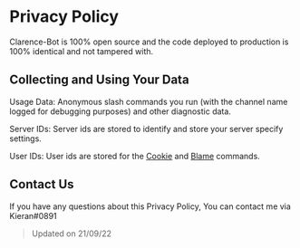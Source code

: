 # Privacy Policy

Clarence-Bot is 100% open source and the code deployed to production is 100% identical and not tampered with.

## Collecting and Using Your Data

Usage Data: Anonymous slash commands you run (with the channel name logged for debugging purposes) and other diagnostic data.

Server IDs: Server ids are stored to identify and store your server specify settings.

User IDs: User ids are stored for the [Cookie](https://github.com/KieranRobson/Clarence-Bot/blob/master/src/slashCommands/fun/givecookie.js) and [Blame](https://github.com/KieranRobson/Clarence-Bot/blob/master/src/slashCommands/fun/blame.js) commands. 

## Contact Us

If you have any questions about this Privacy Policy, You can contact me via Kieran#0891

> Updated on 21/09/22